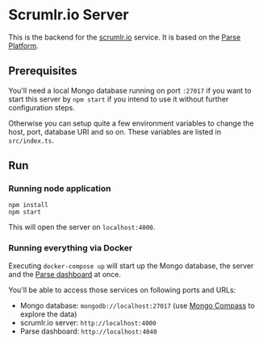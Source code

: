 # Scrumlr.io Server

This is the backend for the [scrumlr.io](https://scrumlr.io) service.
It is based on the [Parse Platform](https://parseplatform.org/).

## Prerequisites

You'll need a local Mongo database running on port `:27017` if you want
to start this server by `npm start` if you intend to use it without further
configuration steps.

Otherwise you can setup quite a few environment variables to change the
host, port, database URI and so on. These variables are listed in
`src/index.ts`.

## Run

### Running node application

```
npm install
npm start
```

This will open the server on `localhost:4000`.

### Running everything via Docker

Executing `docker-compose up` will start up the Mongo database, the server
and the [Parse dashboard](https://www.npmjs.com/package/parse-dashboard) at
once.

You'll be able to access those services on following ports and URLs:

* Mongo database: `mongodb://localhost:27017` (use [Mongo Compass](https://www.mongodb.com/products/compass) to explore the data)
* scrumlr.io server: `http://localhost:4000`
* Parse dashboard: `http://localhost:4040`